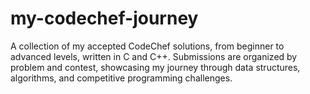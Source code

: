 # my-codechef-journey
A collection of my accepted CodeChef solutions, from beginner to advanced levels, written in C and C++. Submissions are organized by problem and contest, showcasing my journey through data structures, algorithms, and competitive programming challenges.
